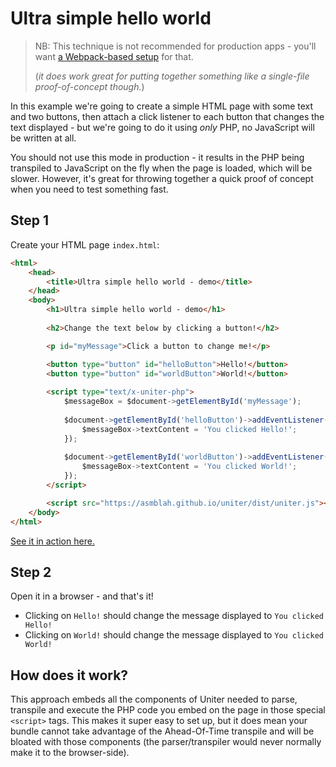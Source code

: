 Ultra simple hello world
========================

> NB: This technique is not recommended for production apps -
> you'll want [a Webpack-based setup](./webpack_hello_world.html) for that.
>
> (_it does work great for putting together something like a single-file proof-of-concept though._) 

In this example we're going to create a simple HTML page with some text and two buttons,
then attach a click listener to each button that changes the text displayed -
but we're going to do it using _only_ PHP, no JavaScript will be written at all.

You should not use this mode in production - it results in the PHP being transpiled to JavaScript
on the fly when the page is loaded, which will be slower. However, it's great for throwing together
a quick proof of concept when you need to test something fast.

Step 1
------
Create your HTML page `index.html`:

```html
<html>
    <head>
        <title>Ultra simple hello world - demo</title>
    </head>
    <body>
        <h1>Ultra simple hello world - demo</h1>
        
        <h2>Change the text below by clicking a button!</h2>

        <p id="myMessage">Click a button to change me!</p>

        <button type="button" id="helloButton">Hello!</button>
        <button type="button" id="worldButton">World!</button>
        
        <script type="text/x-uniter-php">
            $messageBox = $document->getElementById('myMessage');
        
            $document->getElementById('helloButton')->addEventListener('click', function () use ($messageBox) {
                $messageBox->textContent = 'You clicked Hello!';
            });
        
            $document->getElementById('worldButton')->addEventListener('click', function () use ($messageBox) {
                $messageBox->textContent = 'You clicked World!';
            });
        </script>

        <script src="https://asmblah.github.io/uniter/dist/uniter.js"></script>
    </body>
</html>
```

[See it in action here.](./ultra_simple_hello_world_demo.html)

Step 2
------
Open it in a browser - and that's it!

- Clicking on `Hello!` should change the message displayed to `You clicked Hello!`
- Clicking on `World!` should change the message displayed to `You clicked World!`

How does it work?
-----------------
This approach embeds all the components of Uniter needed to parse, transpile and execute
the PHP code you embed on the page in those special `<script>` tags. This makes it super easy to set up,
but it does mean your bundle cannot take advantage of the Ahead-Of-Time transpile and will be bloated
with those components (the parser/transpiler would never normally make it to the browser-side).
